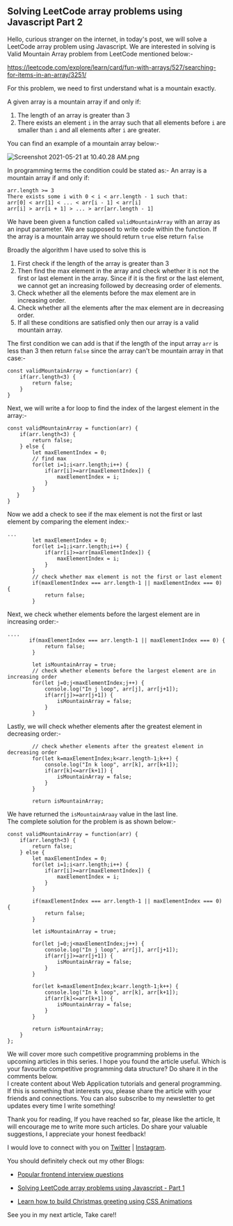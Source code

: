 ## Solving LeetCode array problems using Javascript Part 2

Hello, curious stranger on the internet, in today's post, we will solve a LeetCode array problem using Javascript. We are interested in solving is Valid Mountain Array problem from LeetCode mentioned below:-

https://leetcode.com/explore/learn/card/fun-with-arrays/527/searching-for-items-in-an-array/3251/

For this problem, we need to first understand what is a mountain exactly. 

A given array is a mountain array if and only if:
 1. The length of an array is greater than 3
 2. There exists an element `i` in the array such that all elements before `i` are smaller than `i` and all elements after `i` are greater.

You can find an example of a mountain array below:-

![Screenshot 2021-05-21 at 10.40.28 AM.png](https://cdn.hashnode.com/res/hashnode/image/upload/v1621573836925/Pg5y-HsJf.png "example of mountain array problem")

In programming terms the condition could be stated as:-
An array is a mountain array if and only if:
```
arr.length >= 3
There exists some i with 0 < i < arr.length - 1 such that:
arr[0] < arr[1] < ... < arr[i - 1] < arr[i]
arr[i] > arr[i + 1] > ... > arr[arr.length - 1]
```

We have been given a function called `validMountainArray` with an array as an input parameter. We are supposed to write code within the function. If the array is a mountain array we should return `true` else return `false`

Broadly the algorithm I have used to solve this is 
 1. First check if the length of the array is greater than 3
 2. Then find the max element in the array and check whether it is not the first or last element in the array. Since if it is the first or the last element, we cannot get an increasing followed by decreasing order of elements.
3. Check whether all the elements before the max element are in increasing order.
4. Check whether all the elements after the max element are in decreasing order.
5. If all these conditions are satisfied only then our array is a valid mountain array.

The first condition we can add is that if the length of the input array `arr` is less than 3 then return `false` since the array can't be mountain array in that case:-

```
const validMountainArray = function(arr) {
    if(arr.length<3) {
        return false;
    }
}
```

Next, we will write a for loop to find the index of the largest element in the array:-
```
const validMountainArray = function(arr) {
    if(arr.length<3) {
        return false;
    } else {
        let maxElementIndex = 0;
        // find max
        for(let i=1;i<arr.length;i++) {
            if(arr[i]>=arr[maxElementIndex]) {
                maxElementIndex = i;
            }
        }
   }
}
```

Now we add a check to see if the max element is not the first or last element by comparing the element index:-
```
...
        let maxElementIndex = 0;
        for(let i=1;i<arr.length;i++) {
            if(arr[i]>=arr[maxElementIndex]) {
                maxElementIndex = i;
            }
        }
        // check whether max element is not the first or last element
        if(maxElementIndex === arr.length-1 || maxElementIndex === 0) {
            return false;
        }
```

Next, we check whether elements before the largest element are in increasing order:-
```
....
       if(maxElementIndex === arr.length-1 || maxElementIndex === 0) {
            return false;
        }

        let isMountainArray = true;
        // check whether elements before the largest element are in increasing order
        for(let j=0;j<maxElementIndex;j++) {
            console.log("In j loop", arr[j], arr[j+1]);
            if(arr[j]>=arr[j+1]) {
                isMountainArray = false;
            }
        }
```

Lastly, we will check whether elements after the greatest element in decreasing order:-
```
        // check whether elements after the greatest element in decreasing order
        for(let k=maxElementIndex;k<arr.length-1;k++) {
            console.log("In k loop", arr[k], arr[k+1]);
            if(arr[k]<=arr[k+1]) {
                isMountainArray = false;
            }
        }

        return isMountainArray;
```

We have returned the `isMountainAraay` value in the last line.   
The complete solution for the problem is as shown below:-
```
const validMountainArray = function(arr) {
    if(arr.length<3) {
        return false;
    } else {
        let maxElementIndex = 0;
        for(let i=1;i<arr.length;i++) {
            if(arr[i]>=arr[maxElementIndex]) {
                maxElementIndex = i;
            }
        }
        
        if(maxElementIndex === arr.length-1 || maxElementIndex === 0) {
            return false;
        }

        let isMountainArray = true;

        for(let j=0;j<maxElementIndex;j++) {
            console.log("In j loop", arr[j], arr[j+1]);
            if(arr[j]>=arr[j+1]) {
                isMountainArray = false;
            }
        }

        for(let k=maxElementIndex;k<arr.length-1;k++) {
            console.log("In k loop", arr[k], arr[k+1]);
            if(arr[k]<=arr[k+1]) {
                isMountainArray = false;
            }
        }

        return isMountainArray;
    }
}; 
```

We will cover more such competitive programming problems in the upcoming articles in this series. I hope you found the article useful. Which is your favourite competitive programming data structure? Do share it in the comments below.    
I create content about Web Application tutorials and general programming. If this is something that interests you, please share the article with your friends and connections. You can also subscribe to my newsletter to get updates every time I write something!

Thank you for reading, If you have reached so far, please like the article, It will encourage me to write more such articles. Do share your valuable suggestions, I appreciate your honest feedback!

I would love to connect with you on [Twitter](https://twitter.com/saurabhnative) | [Instagram](https://www.instagram.com/coder_who_dreams/).

You should definitely check out my other Blogs:

- [Popular frontend interview questions](https://coderwhodreams.hashnode.dev/popular-frontend-interview-questions-and-answers-part-1)

- [Solving LeetCode array problems using Javascript - Part 1](https://coderwhodreams.hashnode.dev/solving-leetcode-array-problems-using-javascript-part-1)

- [Learn how to build Christmas greeting using CSS Animations](https://coderwhodreams.hashnode.dev/learn-how-to-build-christmas-greeting-using-css-animations)

See you in my next article, Take care!!
